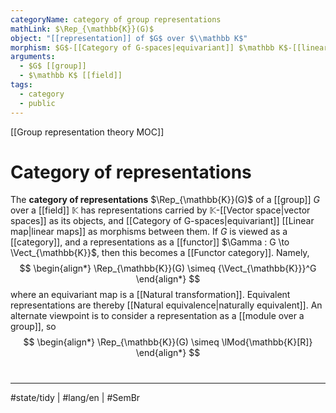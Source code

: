 ```yaml
---
categoryName: category of group representations
mathLink: $\Rep_{\mathbb{K}}(G)$
object: "[[representation]] of $G$ over $\\mathbb K$"
morphism: $G$-[[Category of G-spaces|equivariant]] $\mathbb K$-[[linear map]]
arguments:
  - $G$ [[group]]
  - $\mathbb K$ [[field]]
tags:
  - category
  - public
---
```


[[Group representation theory MOC]]
# Category of representations

The **category of representations** $\Rep_{\mathbb{K}}(G)$ of a [[group]] $G$ over a [[field]] $\mathbb{K}$ has representations carried by $\mathbb{K}$-[[Vector space|vector spaces]] as its objects,
and [[Category of G-spaces|equivariant]] [[Linear map|linear maps]] as morphisms between them.
If $G$ is viewed as a [[category]], and a representations as a [[functor]] $\Gamma : G \to \Vect_{\mathbb{K}}$,
then this becomes a [[Functor category]].
Namely,
$$
\begin{align*}
\Rep_{\mathbb{K}}(G) \simeq {\Vect_{\mathbb{K}}}^G
\end{align*}
$$
where an equivariant map is a [[Natural transformation]].
Equivalent representations are thereby [[Natural equivalence|naturally equivalent]].
An alternate viewpoint is to consider a representation as a [[module over a group]], so
$$
\begin{align*}
\Rep_{\mathbb{K}}(G) \simeq \lMod{\mathbb{K}[R]}
\end{align*}
$$

#
---
#state/tidy | #lang/en | #SemBr
